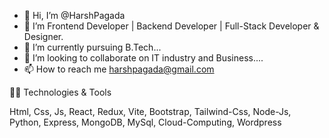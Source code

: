 - 👋 Hi, I’m @HarshPagada
- 👀 I’m Frontend Developer | Backend Developer | Full-Stack Developer & Designer.
- 🌱 I’m currently pursuing B.Tech...
- 💞️ I’m looking to collaborate on IT industry and Business....
- 📫 How to reach me harshpagada@gmail.com

🧑‍💻 Technologies & Tools 

Html, Css, Js, React, Redux, Vite, Bootstrap, Tailwind-Css, Node-Js, Python, Express, MongoDB, MySql, Cloud-Computing, Wordpress





